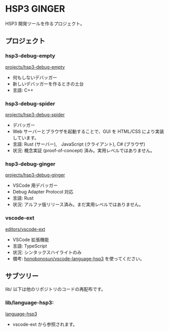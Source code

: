 # HSP3 GINGER

HSP3 開発ツールを作るプロジェクト。

## プロジェクト

### hsp3-debug-empty

[projects/hsp3-debug-empty](projects/hsp3-debug-empty)

- 何もしないデバッガー
- 新しいデバッガーを作るときの土台
- 言語: C++

### hsp3-debug-spider

[projects/hsp3-debug-spider](projects/hsp3-debug-spider)

- デバッガー
- Web サーバーとブラウザを起動することで、GUI を HTML/CSS により実装しています。
- 言語: Rust (サーバー),　JavaScript (クライアント), C# (ブラウザ)
- 状況: 概念実証 (proof-of-concept) 済み。実用レベルではありません。

### hsp3-debug-ginger

[projects/hsp3-debug-ginger](projects/hsp3-debug-ginger)

- VSCode 用デバッガー
- Debug Adapter Protocol 対応
- 言語: Rust
- 状況: アルファ版リリース済み。まだ実用レベルではありません。

### vscode-ext

[editors/vscode-ext](editors/vscode-ext)

- VSCode 拡張機能
- 言語: TypeScript
- 状況: シンタックスハイライトのみ
- 備考: [honobonosun/vscode-language-hsp3](https://github.com/honobonosun/vscode-language-hsp3) を使ってください。

## サブツリー

lib/ 以下は他のリポジトリのコードの再配布です。

### lib/language-hsp3:

[language-hsp3](https://github.com/honobonosun/language-hsp3)

- vscode-ext から参照されます。
